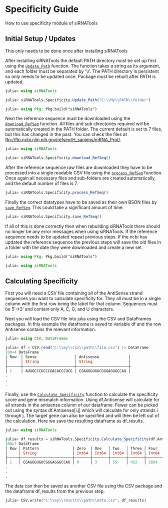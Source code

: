 # Specificity Guide

How to use specificity module of siRNATools

## Initial Setup / Updates

This only needs to be done once after installing siRNATools

After installing siRNATools the default PATH directory must be set up first using the [`Update_Path`](@ref) function.  The function takes a string as its argument, and each folder must be separated by '\\\\'. The PATH directory is persistent so only needs to be updated once.  Package must be rebuilt after PATH is updated.  
```julia
julia> using siRNATools

julia> siRNATools.Specificity.Update_Path("C:\\My\\PATH\\folder")

julia> using Pkg; Pkg.build("siRNATools")
```

Next the reference sequence must be downloaded using the [`download_RefSeq`](@ref) function.  All files and sub-directories required will be automatically created in the PATH folder.  The current default is set to 7 files, but this has changed in the past.  You can check the files at ftp://ftp.ncbi.nlm.nih.gov/refseq/H_sapiens/mRNA_Prot/.  
```julia
julia> using siRNATools

julia> siRNATools.Specificity.download_RefSeq()
```

After the reference sequence raw files are downloaded they have to be processed into a single readable CSV file using the [`process_RefSeq`](@ref) function.  Once again all necessary files and sub-folders are created automatically, and the default number of files is 7.
```julia
julia> siRNATools.Specificity.process_RefSeq()
```

Finally the correct datatypes have to be saved as their own BSON files by [`save_RefSeq`](@ref).  This could take a significant amount of time.
```julia
julia> siRNATools.Specificity.save_RefSeq()
```

If all of this is done correctly then when rebuilding siRNATools there should no longer be any error messages when using siRNATools.  If the reference sequence needs to be updated repeat previous steps.  If the ncbi has updated the reference sequence the previous steps will save the old files in a folder with the date they were downloaded and create a new set.
```julia
julia> using Pkg; Pkg.build("siRNATools")

julia> using siRNATools
```

## Calculating Specificity

First you will need a CSV file containing all of the AntiSense strand sequences you want to calculate specificity for.  They all must be in a single column with the first row being the label for that column.  Sequences must be 5'->3' and contain only A, C, G, and U characters.  

Next you will load the CSV file into julia using the CSV and DataFrames packages.  In this example the dataframe is saved to variable df and the row Antisense contains the relevant information.  
```julia
julia> using CSV, DataFrames

julia> df = CSV.read("C:\\my\\csv\\path\\file.csv") |> DataFrame
100×4 DataFrame
│ Row  │ Sense                 │ Antisense             │
│      │ String                │ String                │
├──────┼───────────────────────┼───────────────────────┼
│ 1    │ AUGGCCCUCCCGACACCCUCG │ CGAGGGUGUCGGGAGGGCCAU │
.
.
.
```

Finally, use the [`Calculate_Specificity`](@ref) function to calculate the specificity score and gene mismatch information.  Using df.Antisense will calculate for all strands in the antisense column of our dataframe.  Fewer can be picked out using the syntax df.Antisense[i:j] which will calculate for only strands i through j.  The target gene can also be specified and will then be left out of the calculation.  Here we save the resulting dataframe as df_results.  
```julia
julia> using siRNATools

julia> df_results = siRNATools.Specificity.Calculate_Specificity(df.Antisense, "EXAMPLE1")
100×7 DataFrame
│ Row │ Pattern               │ Zero  │ One   │ Two   │ Three │ Four  │ Score   │
│     │ String                │ Int64 │ Int64 │ Int64 │ Int64 │ Int64 │ Float64 │
├─────┼───────────────────────┼───────┼───────┼───────┼───────┼───────┼─────────┤
│ 1   │ CGAGGGUGUCGGGAGGGCCAU │ 0     │ 3     │ 55    │ 452   │ 2894  │ 1       │
.
.
.
```

The data can then be saved as another CSV file using the CSV package and the dataframe df_results from the previous step.
```julia
julia> CSV.write("C:\\my\\results\\path\\data.csv", df_results)
```
